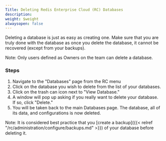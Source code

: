 ```yaml
---
Title: Deleting Redis Enterprise Cloud (RC) Databases
description: 
weight: $weight
alwaysopen: false
---
```

Deleting a database is just as easy as creating one. Make sure that you
are truly done with the database as once you delete the database, it
cannot be recovered (except from your backups).

Note: Only users defined as Owners on the team can delete a database.

### Steps

1. Navigate to the "Databases" page from the RC menu
1. Click on the database you wish to delete from the list of your
    databases.
1. Click on the trash can icon next to "View Database."
1. A window will pop up asking if you really want to delete your
    database. If so, click "Delete."
1. You will be taken back to the main Databases page. The database, all
    of its data, and configurations is now deleted.

Note: It is considered best practice that you [create a
backup]({{< relref "/rc/administration/configure/backups.md" >}}) of your
database before deleting it.
